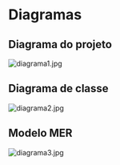 # Diagramas

## Diagrama do projeto 

![diagrama1.jpg](%2Fdiagrama%2Fdiagrama-bluepoints.png)

## Diagrama de classe
![diagrama2.jpg](%2Fdiagrama%2Fdiagrama-de-classe.png)

## Modelo MER
![diagrama3.jpg](%2Fdiagrama%2Fmodelo-MER.png)


